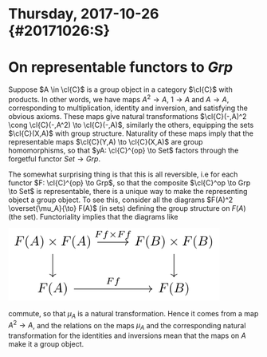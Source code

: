 Thursday, 2017-10-26 {#20171026:S}
====================

On representable functors to $Grp$
==================================

Suppose $A \in \cl{C}$ is a group object in a category $\cl{C}$ with
products. In other words, we have maps $A^2 \to A$, $1 \to A$ and
$A \to A$, corresponding to multiplication, identity and inversion, and
satisfying the obvious axioms. These maps give natural transformations
$\cl{C}(-,A)^2 \cong \cl{C}(-,A^2) \to \cl{C}(-,A)$, similarly the
others, equipping the sets $\cl{C}(X,A)$ with group structure.
Naturality of these maps imply that the representable maps
$\cl{C}(Y,A) \to \cl{C}(X,A)$ are group homomorphisms, so that
$yA: \cl{C}^{op} \to Set$ factors through the forgetful functor
$Set \to Grp$.

The somewhat surprising thing is that this is all reversible, i.e for
each functor $F: \cl{C}^{op} \to Grp$, so that the composite
$\cl{C}^op \to Grp \to Set$ is representable, there is a unique way to
make the representing object a group object. To see this, consider all
the diagrams $F(A)^2 \overset{\mu_A}{\to} F(A)$ (in sets) defining the
group structure on $F(A)$ (the set). Functoriality implies that the
diagrams like

![](/images/bdf5a5ab51fa96cc6ba5caa99a4a0cb6301fbd10.svg)

commute, so that $\mu_A$ is a natural transformation. Hence it comes
from a map $A^2 \to A$, and the relations on the maps $\mu_A$ and the
corresponding natural transformation for the identities and inversions
mean that the maps on $A$ make it a group object.
